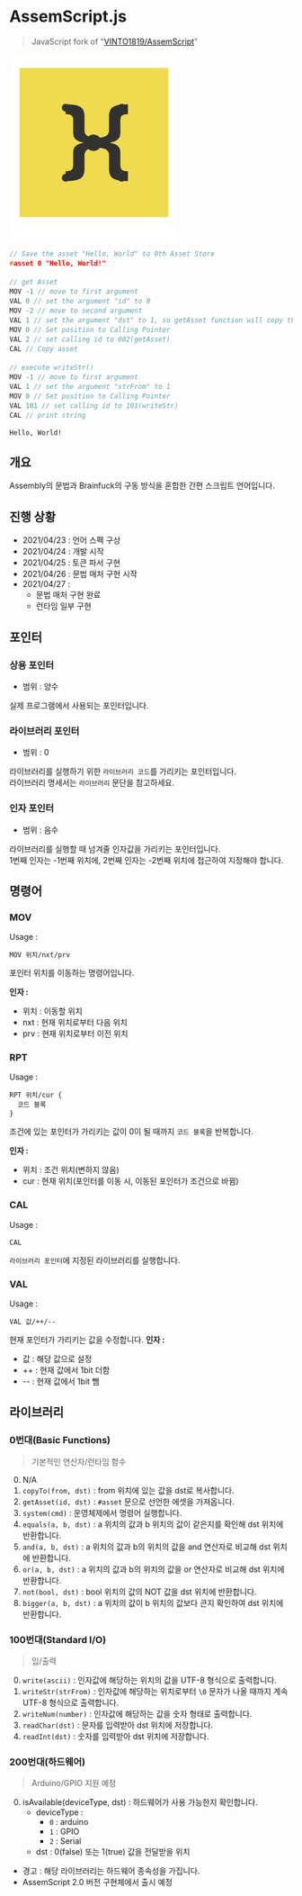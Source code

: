 # AssemScript.js
> JavaScript fork of "[VINTO1819/AssemScript](https://github.com/VINTO1819/AssemScript)"

<img src="docs/AssemScriptjs.svg" width=300/>

```c
// Save the asset "Hello, World" to 0th Asset Store
#asset 0 "Hello, World!"

// get Asset
MOV -1 // move to first argument
VAL 0 // set the argument "id" to 0
MOV -2 // move to second argument
VAL 1 // set the argument "dst" to 1, so getAsset function will copy the asset to 1th
MOV 0 // Set position to Calling Pointer
VAL 2 // set calling id to 002(getAsset)
CAL // Copy asset

// execute writeStr()
MOV -1 // move to first argument
VAL 1 // set the argument "strFrom" to 1
MOV 0 // Set position to Calling Pointer
VAL 101 // set calling id to 101(writeStr)
CAL // print string
```

```
Hello, World!
```

## 개요
Assembly의 문법과 Brainfuck의 구동 방식을 혼합한 간편 스크립트 언어입니다.

## 진행 상황
 * 2021/04/23 : 언어 스펙 구상
 * 2021/04/24 : 개발 시작
 * 2021/04/25 : 토큰 파서 구현
 * 2021/04/26 : 문법 매처 구현 시작
 * 2021/04/27 :
   * 문법 매처 구현 완료
   * 런타임 일부 구현

## 포인터
### 상용 포인터
 * 범위 : 양수

실제 프로그램에서 사용되는 포인터입니다.

### 라이브러리 포인터
 * 범위 : 0

라이브러리를 실행하기 위한 `라이브러리 코드`를 가리키는 포인터입니다.   
라이브러리 명세서는 `라이브러리` 문단을 참고하세요.

### 인자 포인터
 * 범위 : 음수

라이브러리를 실행할 때 넘겨줄 인자값을 가리키는 포인터입니다.   
1번째 인자는 -1번째 위치에, 2번째 인자는 -2번째 위치에 접근하여 지정해야 합니다.

## 명령어
### MOV
Usage :
```
MOV 위치/nxt/prv
```
포인터 위치를 이동하는 명령어입니다.   

**인자 :**
 * 위치 : 이동할 위치
 * nxt : 현재 위치로부터 다음 위치
 * prv : 현재 위치로부터 이전 위치


### RPT
Usage :
```
RPT 위치/cur {
  코드 블록
}
```
조건에 있는 포인터가 가리키는 값이 0이 될 때까지 `코드 블록`을 반복합니다.

**인자 :**
 * 위치 : 조건 위치(변하지 않음)
 * cur : 현재 위치(포인터를 이동 시, 이동된 포인터가 조건으로 바뀜)

### CAL
Usage :
```
CAL
```
`라이브러리 포인터`에 지정된 라이브러리를 실행합니다.

### VAL
Usage :
```
VAL 값/++/--
```
현재 포인터가 가리키는 값을 수정합니다.
**인자 :**
 * 값 : 해당 값으로 설정
 * ++ : 현재 값에서 1bit 더함
 * -- : 현재 값에서 1bit 뺌

## 라이브러리
### 0번대(Basic Functions)
> 기본적인 연산자/런타임 함수
 0. N/A
 1. `copyTo(from, dst)` : from 위치에 있는 값을 dst로 복사합니다.
 2. `getAsset(id, dst)` : `#asset` 문으로 선언한 에셋을 가져옵니다.
 3. `system(cmd)` : 운영체제에서 명령어 실행합니다.
 4. `equals(a, b, dst)` : a 위치의 값과 b 위치의 값이 같은지를 확인해 dst 위치에 반환합니다.
 5. `and(a, b, dst)` : a 위치의 값과 b의 위치의 값을 and 연산자로 비교해 dst 위치에 반환합니다.
 6. `or(a, b, dst)` : a 위치의 값과 b의 위치의 값을 or 연산자로 비교해 dst 위치에 반환합니다.
 7. `not(bool, dst)` : bool 위치의 값의 NOT 값을 dst 위치에 반환합니다.
 8. `bigger(a, b, dst)` : a 위치의 값이 b 위치의 값보다 큰지 확인하여 dst 위치에 반환합니다.

### 100번대(Standard I/O)
> 입/출력
 0. `write(ascii)` : 인자값에 해당하는 위치의 값을 UTF-8 형식으로 출력합니다.
 1. `writeStr(strFrom)` : 인자값에 해당하는 위치로부터 `\0` 문자가 나올 때까지 계속 UTF-8 형식으로 출력합니다.
 2. `writeNum(number)` : 인자값에 해당하는 값을 숫자 형태로 출력합니다.
 3. `readChar(dst)` : 문자를 입력받아 dst 위치에 저장합니다.
 3. `readInt(dst)` : 숫자를 입력받아 dst 위치에 저장합니다.

### 200번대(하드웨어)
> Arduino/GPIO 지원 예정
 0. isAvailable(deviceType, dst) : 하드웨어가 사용 가능한지 확인합니다.
    * deviceType :
      * `0` : arduino
      * `1` : GPIO
      * `2` : Serial
    * dst : 0(false) 또는 1(true) 값을 전달받을 위치
 * 경고 : 해당 라이브러리는 하드웨어 종속성을 가집니다.
 * AssemScript 2.0 버전 구현체에서 출시 예정